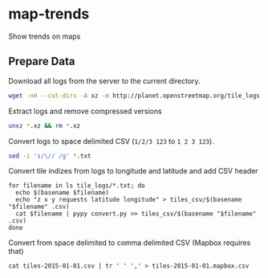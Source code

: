 # map-trends
Show trends on maps

## Prepare Data

Download all logs from the server to the current directory.

```bash
wget -nH --cut-dirs -A xz -m http://planet.openstreetmap.org/tile_logs

```

Extract logs and remove compressed versions

```bash
unxz *.xz && rm *.xz
```

Convert logs to space delimited CSV (`1/2/3 123` to `1 2 3 123`).

```bash
sed -i 's/\// /g' *.txt
```

Convert tile indizes from logs to longitude and latitude and add CSV header

```
for filename in ls tile_logs/*.txt; do
  echo $(basename $filename)
  echo "z x y requests latitude longitude" > tiles_csv/$(basename "$filename" .csv)
  cat $filename | pypy convert.py >> tiles_csv/$(basename "$filename" .csv)
done
```

Convert from space delimited to comma delimited CSV (Mapbox requires that)

```
cat tiles-2015-01-01.csv | tr ' ' ',' > tiles-2015-01-01.mapbox.csv
```
